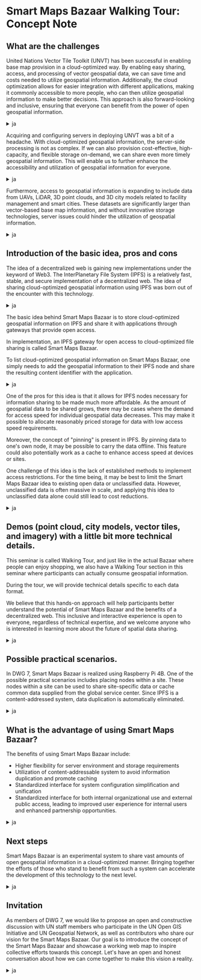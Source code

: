 # Smart Maps Bazaar Walking Tour: Concept Note
## What are the challenges
United Nations Vector Tile Toolkit (UNVT) has been successful in enabling base map provision in a cloud-optimized way. By enabling easy sharing, access, and processing of vector geospatial data, we can save time and costs needed to utilize geospatial information. Additionally, the cloud optimization allows for easier integration with different applications, making it commonly accessible to more people, who can then utilize geospatial information to make better decisions. This approach is also forward-looking and inclusive, ensuring that everyone can benefit from the power of open geospatial information.

<details>
<summary>ja</summary>
国連ベクトルタイルツールキットを通じ、我々はベクトル形式のベースマップ情報をクラウド最適化することに成功しました。
ベクトル形式の地理空間情報を容易に共有、アクセス、処理できるようにすることで、
地理空間情報を活用するために必要な時間やコストを節約することができます。
また、クラウド最適化により、より簡単に使えて、多くのアプリケーションに結合できるようになるので、
より多くの人々が地理空間情報を活用し、より良い意思決定をすることができます。
</details>

Acquiring and configuring servers in deploying UNVT was a bit of a headache. With cloud-optimized geospatial information, the server-side processing is not as complex. If we can also provision cost-effective, high-capacity, and flexible storage on-demand, we can share even more timely geospatial information. This will enable us to further enhance the accessibility and utilization of geospatial information for everyone.

<details>
<summary>ja</summary>
国連ベクトルタイルツールキットを配備するに当たっても、サーバーの取得と設定は頭痛の種でした。
クラウド最適化された地理空間情報の場合、サーバー側の動的処理は複雑ではありませんが、
安価で大容量で柔軟なストレージを機動的に用意することができれば、さらにタイムリーな地理空間情報を
共有することができるようになります。
</details>

Furthermore, access to geospatial information is expanding to include data from UAVs, LiDAR, 3D point clouds, and 3D city models related to facility management and smart cities. These datasets are significantly larger than vector-based base map information, and without innovative storage technologies, server issues could hinder the utilization of geospatial information.

<details>
<summary>ja</summary>
加えて、UAVやLiDARによる写真や三次元点群データ、施設管理やスマートシティに関連する三次元都市モデルが
次々にアクセス可能になりつつあります。これらのデータはベクトル形式のベースマップ情報よりもはるかに大きく、
より革新的なストレージ技術を用いなければサーバーの問題が地理空間情報の活用を阻害することになりかねません。
</details>

## Introduction of the basic idea, pros and cons
The idea of a decentralized web is gaining new implementations under the keyword of Web3. The InterPlanetary File System (IPFS) is a relatively fast, stable, and secure implementation of a decentralized web. The idea of sharing cloud-optimized geospatial information using IPFS was born out of the encounter with this technology.

<details>
<summary>ja</summary>
分散ウェブのアイディアは、Web3というキーワードとともに、新たな実装を得ています。
惑星間ファイルシステムは、比較的安定して高速で、またセキュリティにも考慮された分散ウェブの実装です。
クラウド最適化した地理空間情報を惑星間ファイルシステムを用いて共有するというアイディアは、
惑星間ファイルシステムとの出会いから始まりました。
</details>

The basic idea behind Smart Maps Bazaar is to store cloud-optimized geospatial information on IPFS and share it with applications through gateways that provide open access.

In implementation, an IPFS gateway for open access to cloud-optimized file sharing is called Smart Maps Bazaar.

To list cloud-optimized geospatial information on Smart Maps Bazaar, one simply needs to add the geospatial information to their IPFS node and share the resulting content identifier with the application.

<details>
<summary>ja</summary>
Smart Maps Bazaar は、クラウド最適化された地理空間情報を惑星間ファイルシステムに記録し、
オープンにアクセス可能なように設置したゲートウェイを通じてアプリケーションに共有するという基本的アイディアです。

実装においては、オープンにアクセス可能にしたクラウド最適化可能なファイル共有のための
惑星間ファイルシステムゲートウェイを、Smart Maps Bazaar と呼んでいます。

Smart Maps Bazaar にクラウド最適化した地理空間情報を出品したい時には、
地理空間情報を自分の惑星間ファイルシステムノードに追加して、得られたコンテンツ識別子を
アプリケーションと共有すれば良いのです。
</details>

One of the pros for this idea is that it allows for IPFS nodes necessary for information sharing to be made much more affordable. As the amount of geospatial data to be shared grows, there may be cases where the demand for access speed for individual geospatial data decreases. This may make it possible to allocate reasonably priced storage for data with low access speed requirements.

Moreover, the concept of "pinning" is present in IPFS. By pinning data to one's own node, it may be possible to carry the data offline. This feature could also potentially work as a cache to enhance access speed at devices or sites.

One challenge of this idea is the lack of established methods to implement access restrictions. For the time being, it may be best to limit the Smart Maps Bazaar idea to existing open data or unclassified data. However, unclassified data is often massive in scale, and applying this idea to unclassified data alone could still lead to cost reductions.

<details>
<summary>ja</summary>
このアイディアの利点は、情報共有のために必要なノードを必要なだけ安価にすることができることです。
共有する地理空間情報が莫大になればなるほど、個別の地理空間情報に対するアクセス速度の要求が低くなる
場合があります。アクセス速度の要求が低いデータに対して相応の安価なストレージを割り当てることができる可能性が
あります。

また、惑星間ファイルシステムには pin の概念があります。自分のノードに pin しておけば、
データを手元に持っておくことになるので、オフラインでの持ち運びが実現できる可能性があります。
これは、端末や拠点においてアクセスを高速にするためのキャッシュとしても働く可能性があります。

このアイディアの課題は、アクセス制限の概念を実装する確立された方法がまだないことです。
当面、Smart Maps Bazaar のアイディアは、既存のオープンデータか、unclassified のデータに
対して適用するにとどめた方が良いでしょう。他方で、そういった unclassified のデータは
膨大であることも多く、unclassified のデータに適用するだけでも、コスト低減を実現できる可能性はあります。
</details>

## Demos (point cloud, city models, vector tiles, and imagery) with a little bit more technical details.
This seminar is called Walking Tour, and just like in the actual Bazaar where people can enjoy shopping, we also have a Walking Tour section in this seminar where participants can actually consume geospatial information.

During the tour, we will provide technical details specific to each data format.

We believe that this hands-on approach will help participants better understand the potential of Smart Maps Bazaar and the benefits of a decentralized web. This inclusive and interactive experience is open to everyone, regardless of technical expertise, and we welcome anyone who is interested in learning more about the future of spatial data sharing.

<details>
<summary>ja</summary>
このセミナーは、Walking Tour という名前を持っています。実際の Bazaar でもそこで買い物を楽しむ
Walking Tour が開かれていることがあるように、このセミナーでも、実際に地理空間情報を消費していただく
Walking Tour のパートを用意します。

Tour の中で、個別のデータ形式に依存した技術的詳細についても説明します。
</details>

## Possible practical scenarios.
In DWG 7, Smart Maps Bazaar is realized using Raspberry Pi 4B. One of the possible practical scenarios includes placing nodes within a site. These nodes within a site can be used to share site-specific data or cache common data supplied from the global service center. Since IPFS is a content-addressed system, data duplication is automatically eliminated.

<details>
<summary>ja</summary>
DWG 7 でも、Smart Maps Bazaar を Raspberry Pi 4B を用いて実現しています。
可能な実用的シナリオには、拠点内部にノードを置くことを含みます。
拠点内部のノードは、拠点固有のデータを共有することに使われるかもしれませんし、
グローバルサービスセンターから供給される共通データをキャッシュすることに使われるかも
しれません。惑星間ファイルシステムはコンテンツアドレッシングシステムなので、データの重複は自動的に排除されます。
</details>

## What is the advantage of using Smart Maps Bazaar?
The benefits of using Smart Maps Bazaar include:

- Higher flexibility for server environment and storage requirements
- Utilization of content-addressable system to avoid information duplication and promote caching
- Standardized interface for system configuration simplification and unification
- Standardized interface for both internal organizational use and external public access, leading to improved user experience for internal users and enhanced partnership opportunities.

<details>
<summary>ja</summary>
Smart Maps Bazaar を利用することの利点は次のものを含むでしょう。

- サーバー環境やストレージ要求に対する柔軟性の導入
- コンテンツアドレッシングシステムの活用による情報の重複回避とキャッシュ促進
- 統一的なインタフェースの使用によるシステム構成の共通化と単純化
- 組織内利用と対外公開のインタフェースの共通化
  - 組織内利用のユーザエクスペリエンスの向上
  - パートナーシップの活性化
</details>

## Next steps
Smart Maps Bazaar is an experimental system to share vast amounts of open geospatial information in a cloud-optimized manner. Bringing together the efforts of those who stand to benefit from such a system can accelerate the development of this technology to the next level.

<details>
<summary>ja</summary>
Smart Maps Bazaar は、まだ実験的なソフトウェアである惑星間ファイルシステムを使って、オープンであるが
膨大な地理空間情報をクラウド最適化した方法で共有する仕組みです。

このような仕組みを活用することにメリットがある人々の努力を結集し、この技術の開発を加速することに繋げることが、
次のステップになります。
</details>

## Invitation
As members of DWG 7, we would like to propose an open and constructive discussion with UN staff members who participate in the UN Open GIS Initiative and UN Geospatial Network, as well as contributors who share our vision for the Smart Maps Bazaar. Our goal is to introduce the concept of the Smart Maps Bazaar and showcase a working web map to inspire collective efforts towards this concept. Let's have an open and honest conversation about how we can come together to make this vision a reality.

<details>
<summary>ja</summary>
我々 DWG 7 メンバーは、UN Open GIS Initiative や UN Geospatial Network に参加する国連スタッフや、
Smart Maps Bazaar のコンセプトに共感する貢献者にに対し、
Smart Maps Bazaar のコンセプトを紹介し、実際に動作する具体的なウェブ地図を見せることで、
このコンセプトのために努力を結集する方法について率直で建設的な議論を行うことを提案します。
</details>
